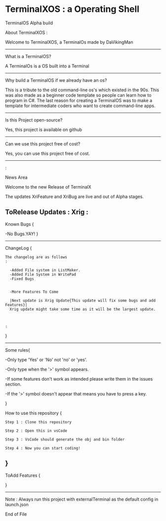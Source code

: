 # TerminalXOS : a Operating Shell

TerminalOS Alpha build

About TerminalXOS
:

Welcome to TerminalXOS, a TerminalOs made by DaVikingMan

---------------------------------------------------------------------------------------------------------------------------------------

What is a TerminalOS?

A TerminalOs is a OS built into a Terminal

---------------------------------------------------------------------------------------------------------------------------------------

Why build a TerminalOS if we already have an os?

This is a tribute to the old command-line os's which existed in the 90s.
This was also made as a beginner code template so people can learn how to program in C#.
The last reason for creating a TerminalOS was to make a template for intermediate coders who want to create command-line apps.

---------------------------------------------------------------------------------------------------------------------------------------
Is this Project open-source?

Yes, this project is available on github

---------------------------------------------------------------------------------------------------------------------------------------

Can we use this project free of cost?

Yes, you can use this project free of cost.

---------------------------------------------------------------------------------------------------------------------------------------
:

News Area

Welcome to the new Release of TerminalX


The updates XriFeature and XriBug are live and out of Alpha stages.

ToRelease Updates
:
    Xrig
:
---------------------------------------------------------------------------------------------------------------------------------------

Known Bugs
{
  
  -No Bugs.YAY!
}

---------------------------------------------------------------------------------------------------------------------------------------

ChangeLog
{


    The changelog are as follows
    :

      -Added File system in ListMaker.
      -Added File System in WritePad
      -Fixed Bugs
      

      -More Features To Come

      |Next update is Xrig Update{This update will fix some bugs and add Features}|
      Xrig update might take some time as it will be the largest update.



    :

}

---------------------------------------------------------------------------------------------------------------------------------------

Some rules{

  -Only type 'Yes' or 'No' not 'no' or 'yes'.
  
  -Only type when the '>' symbol appears.
  
  -If some features don't work as intended please write them in the issues section.
  
  -If the '>' symbol doesn't appear that means you have to press a key.
   
}

How to use this repository
{
    
    Step 1 : Clone this repository
    
    Step 2 : Open this in vsCode
    
    Step 3 : VsCode should generate the obj and bin folder
    
    Step 4 : Now you can start coding!

}
---------------------------------------------------------------------------------------------------------------------------------------

ToAdd Features
{
      
}

---------------------------------------------------------------------------------------------------------------------------------------

Note : Always run this project with externalTerminal as the default config in launch.json













End of File
